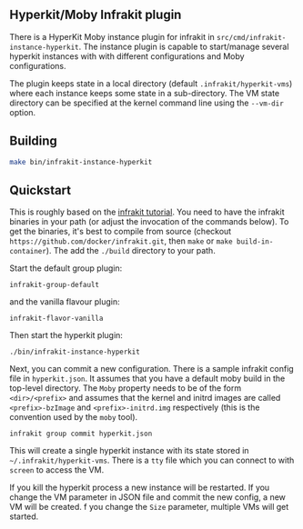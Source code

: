 ## Hyperkit/Moby Infrakit plugin

There is a HyperKit Moby instance plugin for infrakit in
`src/cmd/infrakit-instance-hyperkit`. The instance plugin is capable
to start/manage several hyperkit instances with with different
configurations and Moby configurations.

The plugin keeps state in a local directory (default
`.infrakit/hyperkit-vms`) where each instance keeps some state in a
sub-directory. The VM state directory can be specified at the kernel
command line using the `--vm-dir` option.

## Building

```sh
make bin/infrakit-instance-hyperkit
```


## Quickstart

This is roughly based on the [infrakit tutorial](https://github.com/docker/infrakit/blob/master/docs/tutorial.md). You need to have the infrakit binaries in your path (or adjust the invocation of the commands below).  To get the binaries, it's best to compile from source (checkout `https://github.com/docker/infrakit.git`, then `make` or `make build-in-container`). The add the `./build` directory to your path.

Start the default group plugin:
```shell
infrakit-group-default
```
and the vanilla flavour plugin:
```shell
infrakit-flavor-vanilla
```

Then start the hyperkit plugin:
```shell
./bin/infrakit-instance-hyperkit
```

Next, you can commit a new configuration. There is a sample infrakit config file in `hyperkit.json`. It assumes that you have a default moby build in the top-level directory. The `Moby` property needs to be of the form `<dir>/<prefix>` and assumes that the kernel and initrd images are called `<prefix>-bzImage` and `<prefix>-initrd.img` respectively (this is the convention used by the `moby` tool).
```
infrakit group commit hyperkit.json
```

This will create a single hyperkit instance with its state stored in
`~/.infrakit/hyperkit-vms`. There is a `tty` file which you can
connect to with `screen` to access the VM.

If you kill the hyperkit process a new instance will be restarted. If
you change the VM parameter in JSON file and commit the new config, a
new VM will be created. f you change the `Size` parameter, multiple
VMs will get started.

